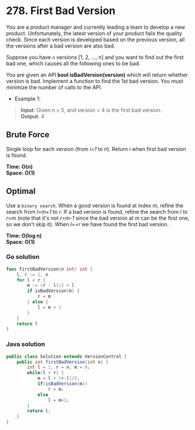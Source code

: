 # 278. First Bad Version

You are a product manager and currently leading a team to develop a new product. Unfortunately, the
latest version of your product fails the quality check. Since each version is developed based on the
previous version, all the versions after a bad version are also bad.

Suppose you have `n` versions [1, 2, ..., n] and you want to find out the first bad one, which
causes all the following ones to be bad.

You are given an API **bool isBadVersion(version)** which will return whether version is bad. 
Implement a function to find the 1st bad version. You must minimize the number of calls to the API.

- Example 1:
> **Input**: Given n = 5, and version = 4 is the first bad version. <br>
> **Output**: 4 

## Brute Force
Single loop for each version (from *i=1* to *n*). Return *i* when first bad version is found.

**Time: O(n) <br> Space: O(1)**

## Optimal
Use a `binary search`. When a good version is found at index *m*, refine the search from *l=m+1* to
*r*. If a bad version is found, refine the search from *l to r=m* (note that it's not *r=m-1* since
the bad version at *m* can be the first one, so we don't skip it). When *l==r* we have found the 
first bad version.

**Time: O(log n) <br> Space: O(1)**

### Go solution
```go
func firstBadVersion(n int) int {
    l, r := 1, n
    for l < r {
        m := (r - l)/2 + l
        if isBadVersion(m) {
            r = m
        } else {
            l = m + 1
        }
    }
    return l
}
```
### Java solution
```java
public class Solution extends VersionControl {
    public int firstBadVersion(int n) {
        int l = 1, r = n, m = 0;
        while(l < r) {
            m = l + (r-l)/2;
            if(isBadVersion(m))
                r = m;
            else
                l = m+1;
        }
        return l;
    }
}
```